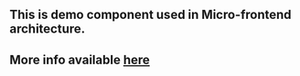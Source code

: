 ## This is demo component used in Micro-frontend architecture. 

## More info available [here](https://dev.to/rv90904/micro-frontend-pratical-guide-part-1-42k8)
